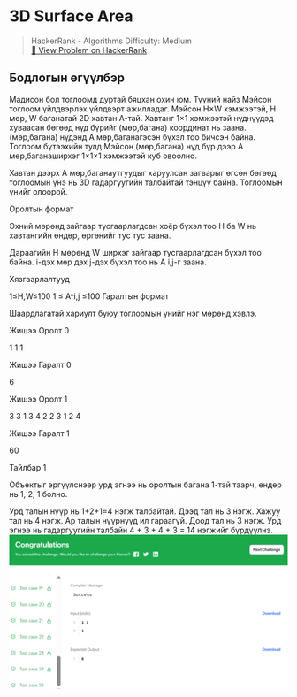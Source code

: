 # 3D Surface Area


> HackerRank - Algorithms
> Difficulty: Medium  
> [🔗 View Problem on HackerRank](https://www.hackerrank.com/challenges/3d-surface-area/problem)


## Бодлогын өгүүлбэр

Мадисон бол тоглоомд дуртай бяцхан охин юм. Түүний найз Мэйсон тоглоом үйлдвэрлэх үйлдвэрт ажилладаг. Мэйсон H×W хэмжээтэй, H мөр, W баганатай 2D хавтан A-тай. Хавтанг 1×1 хэмжээтэй нүднүүдэд хуваасан бөгөөд нүд бүрийг (мөр,багана) координат нь заана. (мөр,багана) нүдэнд A мөр,багана​гэсэн бүхэл тоо бичсэн байна. Тоглоом бүтээхийн тулд Мэйсон (мөр,багана) нүд бүр дээр A мөр,багана​ширхэг 1×1×1 хэмжээтэй куб овоолно.

Хавтан дээрх A мөр,багана​утгуудыг харуулсан загварыг өгсөн бөгөөд тоглоомын үнэ нь 3D гадаргуугийн талбайтай тэнцүү байна. Тоглоомын үнийг олоорой.

Оролтын формат

Эхний мөрөнд зайгаар тусгаарлагдсан хоёр бүхэл тоо H ба W нь хавтангийн өндөр, өргөнийг тус тус заана.

Дараагийн H мөрөнд W ширхэг зайгаар тусгаарлагдсан бүхэл тоо байна. i-дэх мөр дэх j-дэх бүхэл тоо нь A i,j​-г заана.

Хязгаарлалтууд

1≤H,W≤100 1 ≤ A^i,j ≤100 Гаралтын формат

Шаардлагатай хариулт буюу тоглоомын үнийг нэг мөрөнд хэвлэ.

Жишээ Оролт 0

1 1 1

Жишээ Гаралт 0

6

Жишээ Оролт 1

3 3 1 3 4 2 2 3 1 2 4

Жишээ Гаралт 1

60

Тайлбар 1

Объектыг эргүүлснээр урд эгнээ нь оролтын багана 1-тэй таарч, өндөр нь 1, 2, 1 болно.

Урд талын нүүр нь 1+2+1=4 нэгж талбайтай. Дээд тал нь 3 нэгж. Хажуу тал нь 4 нэгж. Ар талын нүүрнүүд ил гараагүй. Доод тал нь 3 нэгж. Урд эгнээ нь гадаргуугийн талбайн 4 + 3 + 4 + 3 = 14 нэгжийг бүрдүүлнэ.
![alt text](image.png)